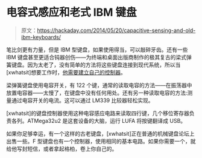 # 电容式感应和老式 IBM 键盘

> 原文：<https://hackaday.com/2014/05/20/capacitive-sensing-and-old-ibm-keyboards/>

笔比剑更有力量，但是 IBM 型键盘，如果使用得当，可以敲碎牙齿。还有一些 IBM 键盘甚至更适合钝器创伤——为终端和桌面出版商制作的极其复古的梁式弹簧键盘。因为太老了，没有简单的方法将这些键盘连接到现代系统，所以当[xwhatsit]想要工作时，[他需要建立自己的控制器](http://downloads.cornall.co/ibm-capsense-usb-web/ibm-capsense-usb.html)。

梁弹簧键盘使用电容开关，有 122 个键，通常的读取电容的方法——在振荡器中放置电容器——太慢了，在键盘中没有任何用处。还有另一种读取电容的方法:测量通过电容开关的电流。这可以通过 LM339 比较器轻松实现。

[xwhatsit]的键盘控制器使用这种电容感应电路来读取四行键，几个移位寄存器负责各列。ATMega32u2 是这套设备的大脑，运行 LUFA 将按键翻译成 USB。

如果你足够幸运，有一个这样的古老键盘，[xwhatsit]正在普通的机械键盘论坛上出售一些。F 型键盘也有一个控制器，使用相同的基本电路。如果你需要一个，就给他写封短信，或者拿起格柏，卷上你自己的。